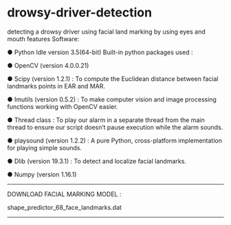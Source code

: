 # drowsy-driver-detection
detecting a drowsy driver using facial land marking by using eyes and mouth features
Software:

● Python Idle version 3.5(64-bit)
Built-in python packages used :

● OpenCV (version 4.0.0.21)

● Scipy (version 1.2.1) : To compute the Euclidean
distance between facial landmarks points in EAR and
MAR.

● Imutils (version 0.5.2) : To make computer vision and
image processing functions working with OpenCV
easier.

● Thread class : To play our alarm in a separate thread
from the main thread to ensure our script doesn’t
pause execution while the alarm sounds.

● playsound (version 1.2.2) : A pure Python,
cross-platform implementation for playing simple
sounds.

● Dlib (version 19.3.1) : To detect and localize facial
landmarks.

● Numpy (version 1.16.1)

-----------------------------------------------------------------------------

DOWNLOAD FACIAL MARKING MODEL :

shape_predictor_68_face_landmarks.dat

-----------------------------------------------------------------------------

